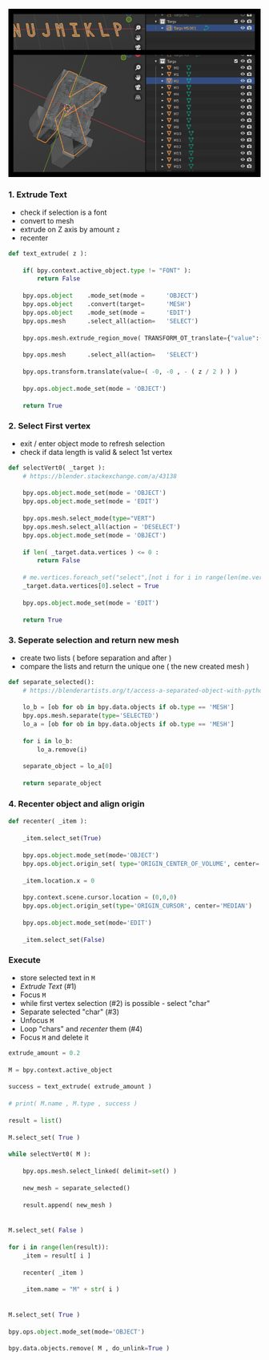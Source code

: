 ![IMG](https://github.com/nukadelic/blender_bpy_scripting/blob/main/Text_To_Separate_Meshes/img.png?raw=true)

### 1. Extrude Text 

* check if selection is a font 
* convert to mesh 
* extrude on Z axis by amount `z` 
* recenter 

```py
def text_extrude( z ):
    
    if( bpy.context.active_object.type != "FONT" ):
        return False
    
    bpy.ops.object    .mode_set(mode =      'OBJECT')
    bpy.ops.object    .convert(target=      'MESH')
    bpy.ops.object    .mode_set(mode =      'EDIT') 
    bpy.ops.mesh      .select_all(action=   'SELECT')

    bpy.ops.mesh.extrude_region_move( TRANSFORM_OT_translate={"value":(0, 0, z )} )

    bpy.ops.mesh      .select_all(action=   'SELECT')

    bpy.ops.transform.translate(value=( -0, -0 , - ( z / 2 ) ) )

    bpy.ops.object.mode_set(mode = 'OBJECT')
    
    return True
```

### 2. Select First vertex
* exit / enter object mode to refresh selection
* check if data length is valid & select 1st vertex 

```py
def selectVert0( _target ):
    # https://blender.stackexchange.com/a/43138
    
    bpy.ops.object.mode_set(mode = 'OBJECT')
    bpy.ops.object.mode_set(mode = 'EDIT')
    
    bpy.ops.mesh.select_mode(type="VERT")
    bpy.ops.mesh.select_all(action = 'DESELECT')
    bpy.ops.object.mode_set(mode = 'OBJECT')
    
    if len( _target.data.vertices ) <= 0 :
        return False
    
    # me.vertices.foreach_set("select",[not i for i in range(len(me.vertices))])
    _target.data.vertices[0].select = True
    
    bpy.ops.object.mode_set(mode = 'EDIT')
    
    return True 
```



### 3. Seperate selection and return new mesh 

* create two lists ( before separation and after ) 
* compare the lists and return the unique one ( the new created mesh ) 

```py
def separate_selected():
    # https://blenderartists.org/t/access-a-separated-object-with-python/540716/5
    
    lo_b = [ob for ob in bpy.data.objects if ob.type == 'MESH']
    bpy.ops.mesh.separate(type='SELECTED')
    lo_a = [ob for ob in bpy.data.objects if ob.type == 'MESH']
    
    for i in lo_b:
        lo_a.remove(i)
    
    separate_object = lo_a[0]
    
    return separate_object
```

### 4. Recenter object and align origin 

```py
def recenter( _item ):

    _item.select_set(True)
    
    bpy.ops.object.mode_set(mode='OBJECT')
    bpy.ops.object.origin_set( type='ORIGIN_CENTER_OF_VOLUME', center='MEDIAN' )
    
    _item.location.x = 0
    
    bpy.context.scene.cursor.location = (0,0,0)
    bpy.ops.object.origin_set(type='ORIGIN_CURSOR', center='MEDIAN')
    
    bpy.ops.object.mode_set(mode='EDIT')
    
    _item.select_set(False)
```

### Execute

* store selected text in `M`
* _Extrude Text_ (#1)
* Focus `M`
* while first vertex selection (#2) is possible - select "char"
* Separate selected "char" (#3)
* Unfocus `M`
* Loop "chars" and _recenter_ them (#4)
* Focus `M` and delete it 

```py
extrude_amount = 0.2

M = bpy.context.active_object

success = text_extrude( extrude_amount )

# print( M.name , M.type , success )

result = list()

M.select_set( True )

while selectVert0( M ):    
    
    bpy.ops.mesh.select_linked( delimit=set() )
    
    new_mesh = separate_selected()
    
    result.append( new_mesh )
    

M.select_set( False )
    
for i in range(len(result)):
    _item = result[ i ]
    
    recenter( _item )
    
    _item.name = "M" + str( i )
    
    
M.select_set( True )

bpy.ops.object.mode_set(mode='OBJECT')

bpy.data.objects.remove( M , do_unlink=True )
```
